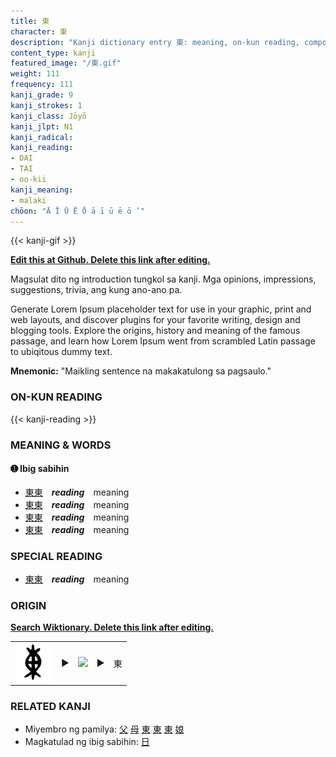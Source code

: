 ```yaml
---
title: 東
character: 東
description: "Kanji dictionary entry 東: meaning, on-kun reading, compounds, origin, related kanji"
content_type: kanji
featured_image: "/東.gif"
weight: 111
frequency: 111
kanji_grade: 9
kanji_strokes: 1
kanji_class: Jōyō
kanji_jlpt: N1
kanji_radical: 
kanji_reading: 
- DAI
- TAI
- oo-kii
kanji_meaning:
- malaki
chōon: "Ā Ī Ū Ē Ō ā ī ū ē ō ’"
---
```

[//]: # (Don't edit the line below. Kanji animated GIF code is automatically generated.)
{{< kanji-gif >}}

[//]: # (Edit below this line.)

**[Edit this at Github. Delete this link after editing.](https://github.com/tim0g/tim/tree/main/content/kanji/東/index.md)**

Magsulat dito ng introduction tungkol sa kanji. Mga opinions, impressions, suggestions, trivia, ang kung ano-ano pa.

Generate Lorem Ipsum placeholder text for use in your graphic, print and web layouts, and discover plugins for your favorite writing, design and blogging tools. Explore the origins, history and meaning of the famous passage, and learn how Lorem Ipsum went from scrambled Latin passage to ubiqitous dummy text.
 
**Mnemonic:** "Maikling sentence na makakatulong sa pagsaulo."

### ON-KUN READING

[//]: # (Don't edit the line below. ON-KUN READING code is automatically generated.)
{{< kanji-reading >}}

### MEANING & WORDS

#### ➊ **Ibig sabihin**
  - [東](../東)[東](../東)　***reading***　meaning
  - [東](../東)[東](../東)　***reading***　meaning
  - [東](../東)[東](../東)　***reading***　meaning
  - [東](../東)[東](../東)　***reading***　meaning

### SPECIAL READING
  - [東](../東)[東](../東)　***reading***　meaning

### ORIGIN

**[Search Wiktionary. Delete this link after editing.](https://wiktionary.org/wiki/東)**
<table class="kanji-table"><tr><td>
<img src="60px-東-bronze.svg.png">
</td><td>▶</td><td>
<img src="60px-東-oracle.svg.png">
</td><td>▶</td>
<td class="kanji-origin">東</td>
</tr></table>

### RELATED KANJI
- Miyembro ng pamilya: [父](../父) [母](../母) [東](../東) [東](../東) [東](../東) [娘](../娘)
- Magkatulad ng ibig sabihin: [日](../日)
